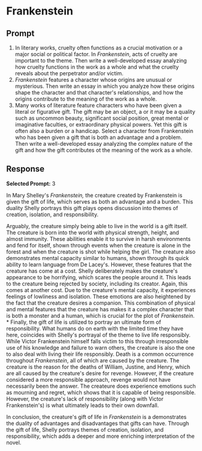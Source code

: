 # Frankenstein

## Prompt

1. In literary works, cruelty often functions as a crucial motivation or a major social or political factor. In *Frankenstein*, acts of cruelty are important to the theme. Then write a well-developed essay analyzing how cruelty functions in the work as a whole and what the cruelty reveals about the perpetrator and/or victim.
2. *Frankenstein* features a character whose origins are unusual or mysterious. Then write an essay in which you analyze how these origins shape the character and that character's relationships, and how the origins contribute to the meaning of the work as a whole.
3. Many works of literature feature characters who have been given a literal or figurative gift. The gift may be an object, a or it may be a quality such as uncommon beauty, significant social position, great mental or imaginative faculties, or extraordinary physical powers. Yet this gift is often also a burden or a handicap. Select a character from Frankenstein who has been given a gift that is both an advantage and a problem. Then write a well-developed essay analyzing the complex nature of the gift and how the gift contributes ot the meaning of the work as a whole.

## Response
**Selected Prompt:** 3

In Mary Shelley's *Frankenstein,* the creature created by Frankenstein is given the gift of life, which serves as both an advantage and a burden. This duality Shelly portrays this gift plays opens discussion into themes of creation, isolation, and responsibility.

Arguably, the creature simply being able to live in the world is a gift itself. The creature is born into the world with physical strength, height, and almost immunity. These abilities enable it to survive in harsh environments and fend for itself, shown through events when the creature is alone in the forest and when the creature is shot while helping the girl. The creature also demonstrates mental capacity similar to humans, shown through its quick ability to learn language from De Lacey's.  However, these features that the creature has come at a cost. Shelly deliberately makes the creature's appearance to be horrifying, which scares the people around it. This leads to the creature being rejected by society, including its creator. Again, this comes at another cost. Due to the creature's mental capacity, it experiences feelings of lowliness and isolation. These emotions are also heightened by the fact that the creature desires a companion. This combination of physical and mental features that the creature has makes it a complex character that is both a monster and a human, which is crucial for the plot of *Frankenstein*.
*
Finally, the gift of life is utilized to portray an ultimate form of responsibility. What humans do on earth with the limited time they have here, coincides with Shelly's portrayal of the theme to live life responsibly. While Victor Frankenstein himself falls victim to this through irresponsible use of his knowledge and failure to warn others, the creature is also the one to also deal with living their life responsibly. Death is a common occurrence throughout *Frankenstein*, all of which are caused by the creature. The creature is the reason for the deaths of William, Justine, and Henry, which are all caused by the creature's desire for revenge. However, if the creature considered a more responsible approach, revenge would not have necessarily been the answer. The createure does experience emotions such as mourning and regret, which shows that it is capable of being responsible. However, the creature's lack of responsibility (along with Victor Frankenstein's) is what ultimately leads to their own downfall.

In conclusion, the creature's gift of life in *Frankenstein* is a demonstrates the duality of advantages and disadvantages that gifts can have. Through the gift of life, Shelly portrays themes of creation, isolation, and responsibility, which adds a deeper and more enriching interpretation of the novel.